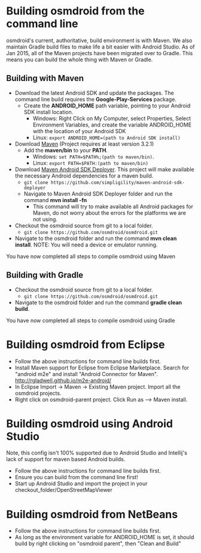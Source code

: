 # Building osmdroid from the command line
osmdroid's current, authoritative, build environment is with Maven. We also maintain Gradle build files to make life a bit easier with Android Studio. As of Jan 2015, all of the Maven projects have been migrated over to Gradle. This means you can build the whole thing with Maven or Gradle.

## Building with Maven
 * Download the latest Android SDK and update the packages. The command line build requires the **Google-Play-Services** package.
   * Create the **ANDROID_HOME** path variable, pointing to your Android SDK install location.
     * Windows: Right Click on My Computer, select Properties, Select Environment Variables, and create the variable ANDROID_HOME with the location of your Android SDK
     * Linux: `export ANDROID_HOME=(path to Android SDK install)`
 * Download [Maven](http://maven.apache.org/download.html) (Project requires at least version 3.2.1)
   * Add the **maven/bin** to your **PATH**.
     * Windows: `set PATH=$PATH%;(path to maven/bin)`.
     * Linux: `export PATH=$PATH:(path to maven/bin)`
 * Download [Maven Android SDK Deployer](https://github.com/simpligility/maven-android-sdk-deployer). This project will make available the necessary Android dependencies for a maven build.
   * `git clone https://github.com/simpligility/maven-android-sdk-deployer`
   * Navigate to Maven Android SDK Deployer folder and run the command **mvn install -fn**
     * This command will try to make available all Android packages for Maven, do not worry about the errors for the platforms we are not using.
 * Checkout the osmdroid source from git to a local folder.
   * `git clone https://github.com/osmdroid/osmdroid.git`
 * Navigate to the osmdroid folder and run the command **mvn clean install**. NOTE: You will need a device or emulator running.

You have now completed all steps to compile osmdroid using Maven

## Building with Gradle
 * Checkout the osmdroid source from git to a local folder.
   * `git clone https://github.com/osmdroid/osmdroid.git`
 * Navigate to the osmdroid folder and run the command **gradle clean build**. 

You have now completed all steps to compile osmdroid using Gradle

# Building osmdroid from Eclipse
 * Follow the above instructions for command line builds first.
 * Install Maven support for Eclipse from Eclipse Marketplace. Search for "android m2e" and install "Android Connector for Maven". http://rgladwell.github.io/m2e-android/
 * In Eclipse Import -> Maven -> Existing Maven project. Import all the osmdroid projects.
 * Right click on osmdroid-parent project. Click Run as --> Maven install.

# Building osmdroid using Android Studio
Note, this config isn't 100% supported due to Android Studio and Intellij's lack of support for maven based Android builds.

 * Follow the above instructions for command line builds first.
 * Ensure you can build from the command line first!
 * Start up Android Studio and import the project in your checkout_folder/OpenStreetMapViewer


# Building osmdroid from NetBeans
 * Follow the above instructions for command line builds first.
 * As long as the environment variable for ANDROID_HOME is set, it should build by right clicking on "osmdroid parent", then "Clean and Build"